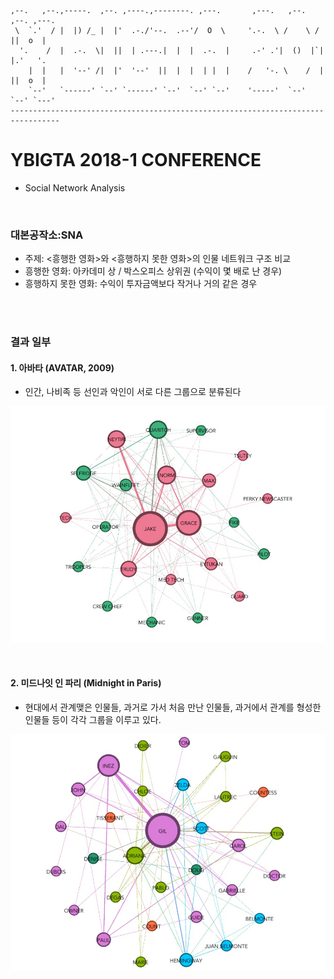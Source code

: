 
    ,--.   ,--.,-----.  ,--. ,----.,--------. ,---.       ,---.   ,--.   ,--. ,---.  
     \  `.'  / |  |) /_ |  |'  .-./'--.  .--'/  O  \     '.-.  \ /    \ /   ||  o  | 
      '.    /  |  .-.  \|  ||  | .---.|  |  |  .-.  |     .-' .'|  ()  |`|  |.'   '. 
        |  |   |  '--' /|  |'  '--'  ||  |  |  | |  |    /   '-. \    /  |  ||  o  | 
        `--'   `------' `--' `------' `--'  `--' `--'    '-----'  `--'   `--' `---'  
    --------------------------------------------------------------------------------- 


# YBIGTA 2018-1 CONFERENCE
- Social Network Analysis
<br>

### 대본공작소:SNA
- 주제: <흥행한 영화>와 <흥행하지 못한 영화>의 인물 네트워크 구조 비교
- 흥행한 영화: 아카데미 상 / 박스오피스 상위권 (수익이 몇 배로 난 경우)
- 흥행하지 못한 영화: 수익이 투자금액보다 작거나 거의 같은 경우

<br><br>


### 결과 일부

#### 1. 아바타 (AVATAR, 2009)
- 인간, 나비족 등 선인과 악인이 서로 다른 그룹으로 분류된다

![avatar graph](/img/0_graph/avatar-g.jpg)

<br>

#### 2. 미드나잇 인 파리 (Midnight in Paris)
- 현대에서 관계맺은 인물들, 과거로 가서 처음 만난 인물들, 과거에서 관계를 형성한 인물들 등이 각각 그룹을 이루고 있다.

<img src="/img/0_graph/midnight-in-paris-g.jpg">
